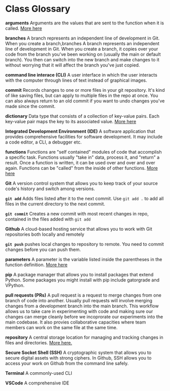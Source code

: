 # Class Glossary

**arguments** Arguments are the values that are sent to the function when it is called. [More here](https://www.w3schools.com/python/gloss_python_function_arguments.asp#:~:text=The%20terms%20parameter%20and%20argument,function%20when%20it%20is%20called.)

**branches** A branch represents an independent line of development in Git. When you create a branch,branches A branch represents an independent line of development in Git. When you create a branch, it copies over your code from the branch you've been working on (usually the main or default branch). You then can switch into the new branch and make changes to it without worrying that it will affect the branch you've just copied. 

**command line interace (CLI)**  A user interface in which the user interacts with the computer through lines of text instead of graphical images.

**commit** Records changes to one or more files in your git repository. It's kind of like saving files, but can apply to multiple files in the repo at once. You can also always return to an old commit if you want to undo changes you've made since the commit. 

**dictionary** Data type that consists of a collection of key-value pairs. Each key-value pair maps the key to its associated value. [More here](https://realpython.com/python-dicts/#:~:text=Dictionaries%20are%20Python's%20implementation%20of,key%20to%20its%20associated%20value.)

**Integrated Development Environment (IDE)**  A software application that provides comprehensive facilities for software development. It may include a code editor, a CLI, a debugger etc. 

**functions** Functions are "self contained" modules of code that accomplish a specific task. Functions usually "take in" data, process it, and "return" a result. Once a function is written, it can be used over and over and over again. Functions can be "called" from the inside of other functions. [More here](https://users.cs.utah.edu/~germain/PPS/Topics/functions.html#:~:text=Functions%20are%20%22self%20contained%22%20modules,the%20inside%20of%20other%20functions.)

**Git** A version control system that allows you to keep track of your source code's history and switch among versions. 

**`git add`** Adds files listed after it to the next commit. Use `git add .` to add all files in the current directory to the next commit. 

**`git commit`** Creates a new commit with most recent changes in repo, contained in the files added with `git add`

**Github** A cloud-based hosting service that allows you to work with Git repositories both locally and remotely

**`git push`** pushes local changes to repository to remote. You need to commit changes before you can push them. 

**parameters** A parameter is the variable listed inside the parentheses in the function definition. [More here](https://www.w3schools.com/python/gloss_python_function_arguments.asp#:~:text=The%20terms%20parameter%20and%20argument,function%20when%20it%20is%20called.)

**pip** A package manager that allows you to install packages that extend Python. Some packages you might install with pip include gatorgrade and VPython. 

**pull requests (PRs)** A pull request is a request to merge changes from one branch of code into another. Usually pull requests will involve merging changes from a development branch into the main branch. This workflow allows us to take care in experimenting with code and making sure our changes can merge cleanly before we incoprorate our experiments into the main codebase. It also provies collaborative capacities where team members can work on the same file at the same time.


**repository** A central storage location for managing and tracking changes in files and directories. [More here.](https://www.simplilearn.com/tutorials/git-tutorial/what-is-a-git-repository#:~:text=A%20Git%20repository%20is%20a,work%20on%20a%20project%20simultaneously.)

**Secure Socket Shell (SSH)** A cryptographic system that allows you to secure digital assets with strong ciphers. In Github, SSH allows you to access your work on Github from the command line safely. 

**Terminal** A commonly-used CLI

**VSCode** A comprehensive IDE 

